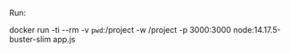 Run:

docker run -ti --rm -v `pwd`:/project -w /project -p 3000:3000 node:14.17.5-buster-slim app.js
